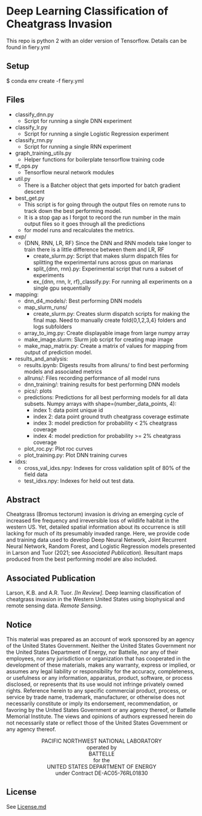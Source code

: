 # Deep Learning Classification of Cheatgrass Invasion

This repo is python 2 with an older version of Tensorflow. Details can be found in fiery.yml

## Setup
$ conda env create -f fiery.yml

## Files
+ classify_dnn.py
    - Script for running a single DNN experiment
+ classify_lr.py
    - Script for running a single Logistic Regression experiment
+ classify_rnn.py
    - Script for running a single RNN experiment
+ graph_training_utils.py
    - Helper functions for boilerplate tensorflow training code
+ tf_ops.py
    - Tensorflow neural network modules
+ util.py 
    - There is a Batcher object that gets imported for batch gradient descent
+ best_get.py
    - This script is for going through the output files on remote runs to track down the best performing model.
    - It is a stop gap as I forgot to record the run number in the main output files so it goes through all the predictions
    - for model runs and recalculates the metrics. 
+ exp/
    - {DNN, RNN, LR, RF} Since the DNN and RNN models take longer to train there is a little difference between them and LR, RF
        + create_slurm.py: Script that makes slurm dispatch files for splitting the experimental runs across gpus on marianas
        + split_{dnn, rnn}.py: Experimental script that runs a subset of experiments
        + ex_{dnn, rnn, lr, rf}_classify.py: For running all experiments on a single gpu sequentially 
+ mapping: 
    - dnn_d4_models/: Best performing DNN models
    - map_slurm_runs/
        + create_slurm.py: Creates slurm dispatch scripts for making the final map. Need to manually create fold{0,1,2,3,4} folders and logs subfolders
    - array_to_img.py: Create displayable image from large numpy array
    - make_image.slurm: Slurm job script for creating map image
    - make_map_matrix.py: Create a matrix of values for mapping from output of prediction model.
+ results_and_analysis:
    - results.ipynb: Digests results from allruns/ to find best performing models and associated metrics
    - allruns/: Files recording performance of all model runs
    - dnn_training/: training results for best performing DNN models
    - pics/: plots
    - predictions: Predictions for all best performing models for all data subsets. Numpy arrays with shape=(number_data_points, 4):
        + index 1: data point unique id
        + index 2: data point ground truth cheatgrass coverage estimate
        + index 3: model prediction for probability < 2% cheatgrass coverage
        + index 4: model prediction for probability >= 2% cheatgrass coverage
    - plot_roc.py: Plot roc curves
    - plot_training.py: Plot DNN training curves
+ idxs: 
    - cross_val_idxs.npy: Indexes for cross validation split of 80% of the field data
    - test_idxs.npy: Indexes for held out test data.
    
## Abstract
Cheatgrass (Bromus tectorum) invasion is driving an emerging cycle of increased fire frequency and irreversible loss of wildlife habitat in the western US. Yet, detailed spatial information about its occurrence is still lacking for much of its presumably invaded range. Here, we provide code and training data used to develop Deep Neural Network, Joint Recurrent Neural Network, Random Forest, and Logistic Regression models  presented in Larson and Tuor (2021; see *Associated Publication*). Resultant maps produced from the best performing model are also included.

## Associated Publication
Larson, K.B. and A.R. Tuor. *[In Review]*. Deep learning classification of cheatgrass invasion in the Western United States using biophysical and remote sensing data. *Remote Sensing*.

## Notice
This material was prepared as an account of work sponsored by an agency of the United States Government.  Neither the United States Government nor the United States Department of Energy, nor Battelle, nor any of their employees, nor any jurisdiction or organization that has cooperated in the development of these materials, makes any warranty, express or implied, or assumes any legal liability or responsibility for the accuracy, completeness, or usefulness or any information, apparatus, product, software, or process disclosed, or represents that its use would not infringe privately owned rights.
Reference herein to any specific commercial product, process, or service by trade name, trademark, manufacturer, or otherwise does not necessarily constitute or imply its endorsement, recommendation, or favoring by the United States Government or any agency thereof, or Battelle Memorial Institute. The views and opinions of authors expressed herein do not necessarily state or reflect those of the United States Government or any agency thereof.
<p align="center">PACIFIC NORTHWEST NATIONAL LABORATORY<br/>operated by<br/> BATTELLE<br/>for the<br/>UNITED STATES DEPARTMENT OF ENERGY<br/>under Contract DE-AC05-76RL01830</p>

## License
See [License.md](https://github.com/pnnl/fieryfuture/blob/master/LICENSE.md)
 
